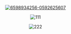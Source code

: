 <p align=center><a href='https://goo.su/dG0zd'><img src='https://i.postimg.cc/3rbM0CNf/6598934256-0592625607.png' border='0' alt='6598934256-0592625607'/></a>
<p align=center><img src='https://i.postimg.cc/MKvS93g8/111.jpg' border='0' alt='111'/></a>
<p align=center><img src='https://i.postimg.cc/sXjF7T5q/222.jpg' border='0' alt='222'/></a>
